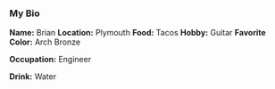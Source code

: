 ### My Bio

**Name:** Brian
**Location:** Plymouth
**Food:** Tacos
**Hobby:** Guitar
**Favorite Color:** Arch Bronze

**Occupation:** Engineer

**Drink:** Water
